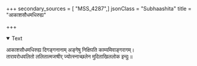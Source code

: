 +++
secondary_sources = [ "MSS_4287",]
jsonClass = "Subhaashita"
title = "आकाशसौधमधिरुह्य"

+++

<details open><summary>Text</summary>

आकाशसौधमधिरुह्य दिगङ्गनानाम् अङ्गेषु निक्षिपति काम्यमिवाङ्गरागम्।  
तारावरोधवलितो ललितात्मजश्रीर् ज्योत्स्नाच्छलेन मुदिताखिललोक इन्दुः॥
</details>
